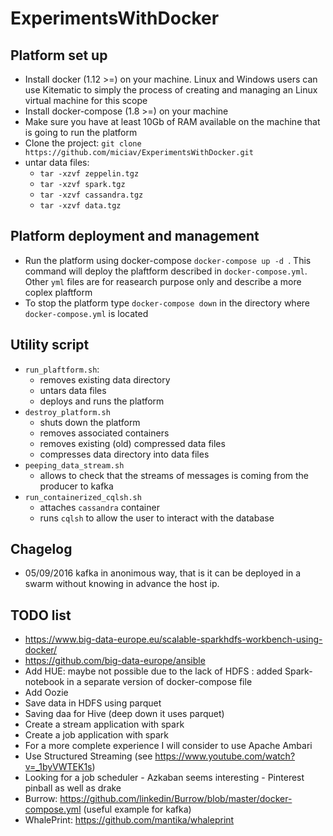 
# ExperimentsWithDocker
## Platform set up
- Install docker (1.12 >=) on your machine. Linux and Windows users can use Kitematic to simply the process of creating and managing an Linux virtual machine for this scope
- Install docker-compose (1.8 >=) on your machine
- Make sure you have at least 10Gb of RAM available on the machine that is going to run the platform
- Clone the project:  ```git clone  https://github.com/miciav/ExperimentsWithDocker.git```
- untar data files: 
  - ```tar -xzvf zeppelin.tgz ```
  - ``` tar -xzvf spark.tgz ```
  - ``` tar -xzvf cassandra.tgz ```
  - ``` tar -xzvf data.tgz ```

## Platform deployment and management
- Run the platform using docker-compose ```docker-compose up -d ```. This command will deploy the plaftform described in ```docker-compose.yml```. Other ```yml``` files are for reasearch purpose only and describe a more coplex plaftform
- To stop the platform type ```docker-compose down``` in the directory where ```docker-compose.yml``` is located 

## Utility script
- ```run_plaftform.sh```: 
  - removes existing data directory
  - untars data files
  - deploys and runs the platform
- ```destroy_platform.sh```
  - shuts down the platform
  - removes associated containers
  - removes existing (old) compressed data files
  - compresses data directory into data files
- ```peeping_data_stream.sh```
  - allows to check that the streams of messages is coming from the producer to kafka
- ```run_containerized_cqlsh.sh```
  - attaches ```cassandra``` container
  - runs ```cqlsh``` to allow the user to interact with the database

## Chagelog
- 05/09/2016 kafka in anonimous way, that is it can be deployed in a swarm without knowing in advance the host ip.
## TODO list
- https://www.big-data-europe.eu/scalable-sparkhdfs-workbench-using-docker/
- https://github.com/big-data-europe/ansible
- Add HUE: maybe not possible due to the lack of HDFS : added Spark-notebook in a separate version of docker-compose file
- Add Oozie
- Save data in HDFS using parquet
- Saving daa for Hive (deep down it uses parquet)
- Create a stream application with spark
- Create a job application with spark
- For a more complete experience I will consider to use Apache Ambari
- Use Structured Streaming (see https://www.youtube.com/watch?v=_1byVWTEK1s)
- Looking for a job scheduler - Azkaban seems interesting - Pinterest pinball as well as drake
- Burrow: https://github.com/linkedin/Burrow/blob/master/docker-compose.yml (useful example for kafka)
- WhalePrint: https://github.com/mantika/whaleprint
